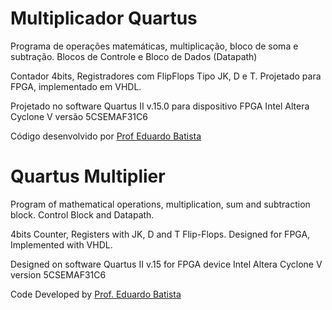 # Multiplicador Quartus

Programa de operações matemáticas, multiplicação, bloco de soma e subtração. Blocos de Controle e Bloco de Dados (Datapath)

Contador 4bits, Registradores com FlipFlops Tipo JK, D e T. Projetado para FPGA, implementado em VHDL.

Projetado no software Quartus II v.15.0 para dispositivo FPGA Intel Altera Cyclone V versão 5CSEMAF31C6

Código desenvolvido por [Prof Eduardo Batista](http://ebatista.weebly.com/)

# Quartus Multiplier

Program of mathematical operations, multiplication, sum and subtraction block. Control Block and Datapath.

4bits Counter, Registers with JK, D and T Flip-Flops. Designed for FPGA, Implemented with VHDL.

Designed on software Quartus II v.15 for FPGA device Intel Altera Cyclone V version 5CSEMAF31C6


Code Developed by [Prof. Eduardo Batista](http://ebatista.weebly.com/)
